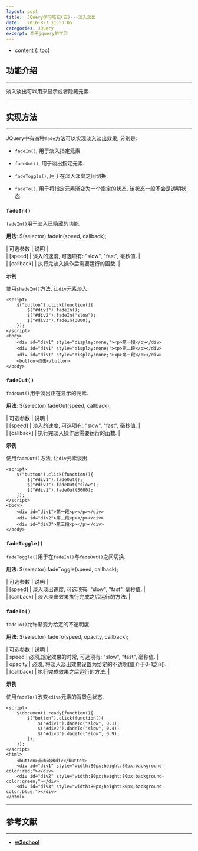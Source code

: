 ```yaml
---
layout: post
title:  JQuery学习笔记(五)---淡入淡出
date:   2016-8-7 11:53:05
categories: JQuery
excerpt: 关于jquery的学习
---
```


* content
{: toc}

## 功能介绍

---

淡入淡出可以用来显示或者隐藏元素.

---

## 实现方法

---

JQuery中有四种`fade`方法可以实现淡入淡出效果, 分别是:  

* `fadeIn()`, 用于淡入指定元素.

* `fadeOut()`, 用于淡出指定元素.

* `fadeToggle()`, 用于在淡入淡出之间切换.

* `fadeTo()`, 用于将指定元素渐变为一个指定的状态, 该状态一般不会是透明状态.

### `fadeIn()`

`fadeIn()`用于淡入已隐藏的功能.

**用法**: $(selector).fadeIn(speed, callback);

| 可选参数 | 说明 |   
| [speed] | 淡入的速度, 可选项有: "slow", "fast", 毫秒值. |   
| [callback] | 执行完淡入操作后需要运行的函数. |   

**示例**

使用`shadeIn()`方法, 让`div`元素淡入.

```jquery
<script>
	$("button").click(function(){
		$("#div1").fadeIn();
		$("#div2").fadeIn("slow");
		$("#div3").fadeIn(3000);
	});
</script>
<body>
	<div id="div1" style="display:none;"><p>第一段</p></div>
	<div id="div1" style="display:none;"><p>第二段</p></div>
	<div id="div1" style="display:none;"><p>第三段</p></div>
	<button>点击</button>
</body>
```

### `fadeOut()`

`fadeOut()`用于淡出正在显示的元素.

**用法**: $(selector).fadeOut(speed, callback);

| 可选参数 | 说明 |   
| [speed] | 淡入的速度, 可选项有: "slow", "fast", 毫秒值. |   
| [callback] | 执行完淡入操作后需要运行的函数. |   

**示例**

使用`fadeOut()`方法, 让`div`元素淡出.

```jquery
<script>
	$("button").click(function(){
		$("#div1").fadeOut();
		$("#div1").fadeOut("slow");
		$("#div1").fadeOut(3000);
	});
</script>
<body>
	<div id="div1">第一段<p></p></div>
	<div id="div2">第二段<p></p></div>
	<div id="div3">第三段<p></p></div>
</body>
```

### `fadeToggle()`

`fadeToggle()`用于在`fadeIn()`与`fadeOut()`之间切换.

**用法**: $(selector).fadeToggle(speed, callback);

| 可选参数 | 说明 |   
| [speed] | 淡入淡出速度, 可选项有: "slow", "fast", 毫秒值. |   
| [callback] | 淡入淡出效果执行完成之后运行的方法. |   

### `fadeTo()`

`fadeTo()`允许渐变为给定的不透明度.

**用法**: $(selector).fadeTo(speed, opacity, callback);

| 可选参数 | 说明 |   
| speed | 必须,规定效果的时常, 可选项有: "slow", "fast", 毫秒值. |   
| opacity | 必须, 将淡入淡出效果设置为给定的不透明(值介于0-1之间). |   
| [callback] | 执行完成效果之后运行的方法. |  

**示例**

使用`fadeTo()`改变`<div>`元素的背景色状态.

```jquery
<script>
	$(document).ready(function(){
		$("button").click(function(){
			$("#div1").dadeTo("slow", 0.1);
			$("#div2").dadeTo("slow", 0.4);
			$("#div3").dadeTo("slow", 0.9);
		});
	});
</script>
<html>
	<button>点击淡出div</button>
	<div id="div1" style="width:80px;height:80px;background-color:red;"></div>
	<div id="div2" style="width:80px;height:80px;background-color:green;"></div>
	<div id="div3" style="width:80px;height:80px;background-color:blue;"></div>
</html>
```

---

## 参考文献

---

* **[w3school](http://www.w3school.com.cn/jquery/jquery_fade.asp)**
